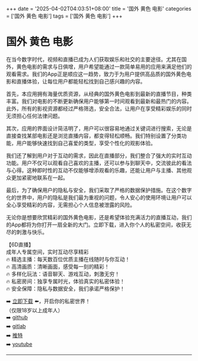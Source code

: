 +++
date = '2025-04-02T04:03:51+08:00'
title = '国外 黄色 电影'
categories = ['国外 黄色 电影']
tags = ['国外 黄色 电影']
+++

# 国外 黄色 电影

在当今数字时代，视频和直播已成为人们获取娱乐和社交的主要途径。尤其在国外，黄色电影的需求与日俱增，用户希望能通过一款简单易用的应用来满足他们的观看需求。我们的App正是顺应这一趋势，致力于为用户提供高品质的国外黄色电影和直播体验，让每位用户都能轻松找到自己感兴趣的内容。

首先，本应用拥有海量优质资源，从经典的国外黄色电影到最新的直播节目，种类丰富。我们对电影的不断更新确保用户能够第一时间观看到最新和最热门的内容。此外，所有的影视资源都经过严格筛选，安全合法，让用户在享受精彩娱乐的同时无须担心任何法律问题。

其次，应用的界面设计简洁明了，用户可以很容易地通过关键词进行搜索，无论是直接查找某部电影还是浏览直播内容，都变得轻松顺畅。我们特别设置了分类功能，用户能够快速找到自己喜爱的类型，享受个性化的观影体验。

我们还了解到用户对于互动的需求，因此在直播部分，我们整合了强大的实时互动功能。用户不仅可以观看自己喜欢的主播，还可以参与到聊天中，交流彼此的看法与心得。这种即时性的互动不仅能够增添观看的乐趣，还能让用户与主播、其他观众更加紧密地联系在一起。

最后，为了确保用户的隐私与安全，我们采取了严格的数据保护措施。在这个数字化的世界中，用户的隐私是我们最为重视的问题，令人安心的使用环境让用户可以全心享受精彩的内容，无需担心个人信息被泄露的风险。

无论你是想要欣赏精彩的国外黄色电影，还是希望体验充满活力的直播互动，我们的App都将为你打开一扇全新的大门。立即下载，进入你个人的私密空间，收获无尽的刺激与快乐。

【6D直播】  
成年人专属空间，实时互动尽享精彩  
🔥 精选主播：每天数百位优质主播在线随时与你互动！  
🔥 高清画质：清晰画面，感受每一刻的精彩！  
🔥 多样化玩法：语音聊天、游戏互动，刺激无穷！  
🔥 私密房间：独享专属时光，体验真实的私密体验！  
🔥 安全保障：隐私与数据安全，我们承诺严格保护！  

➡️ [立即下载](https://down123.s3.ap-east-1.amazonaws.com/down/down.html?channelCode=blog) ⬅️，开启你的私密世界！  
（仅限18岁以上成年人）  
➡️ [github](https://aldult-live.github.io/)  
➡️ [gitlab](https://seo-09598d.gitlab.io/)  
➡️ [推特](https://x.com/wegame33)  
➡️ [youtube](https://www.youtube.com/@6Dlive)

---
